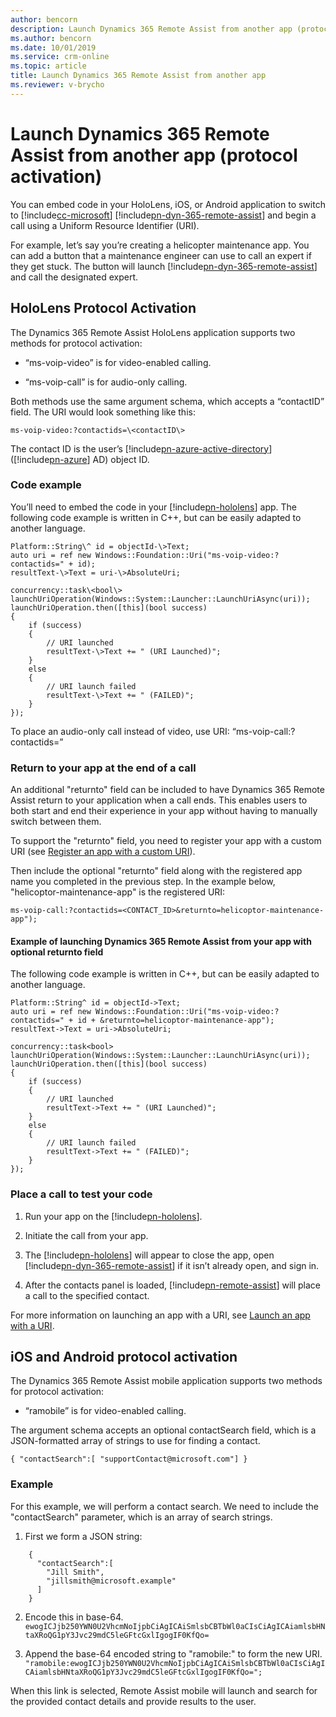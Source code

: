```yaml
---
author: bencorn
description: Launch Dynamics 365 Remote Assist from another app (protocol activation)
ms.author: bencorn
ms.date: 10/01/2019
ms.service: crm-online
ms.topic: article
title: Launch Dynamics 365 Remote Assist from another app
ms.reviewer: v-brycho
---
```


# Launch Dynamics 365 Remote Assist from another app (protocol activation)

You can embed code in your HoloLens, iOS, or Android application to switch to [!include[cc-microsoft](../includes/cc-microsoft.md)] [!include[pn-dyn-365-remote-assist](../includes/pn-dyn-365-remote-assist.md)] and begin a call using a Uniform Resource Identifier (URI).

For example, let’s say you’re creating a helicopter maintenance app. You can add
a button that a maintenance engineer can use to call an expert if they get
stuck. The button will launch [!include[pn-dyn-365-remote-assist](../includes/pn-dyn-365-remote-assist.md)] and call the designated expert.

## HoloLens Protocol Activation

The Dynamics 365 Remote Assist HoloLens application supports two methods for protocol activation: 

-   “ms-voip-video” is for video-enabled calling.

-   “ms-voip-call” is for audio-only calling.

Both methods use the same argument schema, which accepts a “contactID” field.
The URI would look something like this:

`
ms-voip-video:?contactids=\<contactID\>
`

The contact ID is the user’s [!include[pn-azure-active-directory](../includes/pn-azure-active-directory.md)] ([!include[pn-azure](../includes/pn-azure.md)] AD) object ID.

### Code example

You’ll need to embed the code in your [!include[pn-hololens](../includes/pn-hololens.md)] app. The following code example is
written in C++, but can be easily adapted to another language.

```
Platform::String\^ id = objectId-\>Text;
auto uri = ref new Windows::Foundation::Uri("ms-voip-video:?contactids=" + id);
resultText-\>Text = uri-\>AbsoluteUri; 

concurrency::task\<bool\> launchUriOperation(Windows::System::Launcher::LaunchUriAsync(uri));
launchUriOperation.then([this](bool success)   
{         
    if (success)         
    {             
        // URI launched  
        resultText-\>Text += " (URI Launched)"; 
    } 
    else         
    {             
        // URI launch failed             
        resultText-\>Text += " (FAILED)";
    }     
});  
```

To place an audio-only call instead of video, use URI: “ms-voip-call:?contactids=”

### Return to your app at the end of a call

An additional "returnto" field can be included to have Dynamics 365 Remote Assist return to your application when a call ends. This enables users to both start and end their experience in your app without having to manually switch between them.

To support the "returnto" field, you need to register your app with a custom URI (see [Register an app with a custom URI](<https://docs.microsoft.com/windows/uwp/launch-resume/handle-uri-activation#step-1-specify-the-extension-point-in-the-package-manifest>)).

Then include the optional "returnto" field along with the registered app name you completed in the previous step. In the example below, "helicoptor-maintenance-app" is the registered URI:

`
ms-voip-call:?contactids=<CONTACT_ID>&returnto=helicoptor-maintenance-app");
`

#### Example of launching Dynamics 365 Remote Assist from your app with optional returnto field

The following code example is written in C++, but can be easily adapted to another language.

```
Platform::String^ id = objectId->Text;
auto uri = ref new Windows::Foundation::Uri("ms-voip-video:?contactids=" + id + &returnto=helicoptor-maintenance-app");
resultText->Text = uri->AbsoluteUri; 

concurrency::task<bool> launchUriOperation(Windows::System::Launcher::LaunchUriAsync(uri));
launchUriOperation.then([this](bool success)   
{         
    if (success)         
    {             
        // URI launched  
        resultText->Text += " (URI Launched)"; 
    } 
    else         
    {             
        // URI launch failed             
        resultText->Text += " (FAILED)";
    }     
});  
```

### Place a call to test your code

1.  Run your app on the [!include[pn-hololens](../includes/pn-hololens.md)].

2.  Initiate the call from your app.

3.  The [!include[pn-hololens](../includes/pn-hololens.md)] will appear to close the app, open [!include[pn-dyn-365-remote-assist](../includes/pn-dyn-365-remote-assist.md)] if it isn’t
    already open, and sign in.

4.  After the contacts panel is loaded, [!include[pn-remote-assist](../includes/pn-remote-assist.md)] will place a call to the
    specified contact.
    
For more information on launching an app with a URI, see [Launch an app with a URI](https://docs.microsoft.com/windows/uwp/launch-resume/launch-app-with-uri).

## iOS and Android protocol activation

The Dynamics 365 Remote Assist mobile application supports two methods for protocol activation: 

-   “ramobile” is for video-enabled calling.

The argument schema accepts an optional contactSearch field, which is a JSON-formatted array of strings to use for finding a contact.

    { "contactSearch":[ "supportContact@microsoft.com"] }

### Example

For this example, we will perform a contact search. We need to include the "contactSearch" parameter, which is an array of search strings.

1. First we form a JSON string:
```
	{
      "contactSearch":[
        "Jill Smith",
        "jillsmith@microsoft.example"
      ]
    }
```    
2. Encode this in base-64.
    ```ewogICJjb250YWN0U2VhcmNoIjpbCiAgICAiSmlsbCBTbWl0aCIsCiAgICAiamlsbHNtaXRoQG1pY3Jvc29mdC5leGFtcGxlIgogIF0KfQo=```

3. Append the base-64 encoded string to "ramobile:" to form the new URI.
   ```"ramobile:ewogICJjb250YWN0U2VhcmNoIjpbCiAgICAiSmlsbCBTbWl0aCIsCiAgICAiamlsbHNtaXRoQG1pY3Jvc29mdC5leGFtcGxlIgogIF0KfQo=";```
    
When this link is selected, Remote Assist mobile will launch and search for the provided contact details and provide results to the user.
